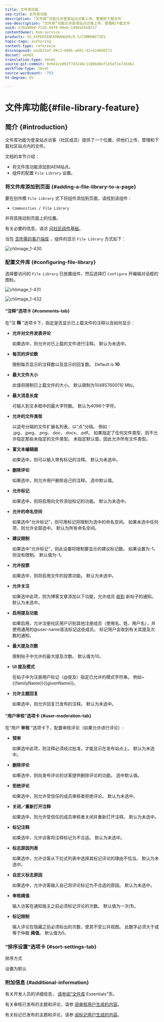 ```yaml
---
title: 文件库功能
seo-title: 文件库功能
description: “文件库”功能允许登录站点访客上传、管理和下载文件
seo-description: “文件库”功能允许登录站点访客上传、管理和下载文件
uuid: e78a90bd-f1d3-44f8-98eb-1498a55e8217
contentOwner: msm-service
products: SG_EXPERIENCEMANAGER/6.5/COMMUNITIES
topic-tags: authoring
content-type: reference
discoiquuid: ea2b23af-49c3-409b-a041-43c42d846f21
docset: aem65
translation-type: tm+mt
source-git-commit: 9e941ce092f7d3248c11886d6bf1e54f2e726362
workflow-type: tm+mt
source-wordcount: '753'
ht-degree: 6%

---
```



# 文件库功能{#file-library-feature}

## 简介 {#introduction}

文件库功能为登录站点访客（社区成员）提供了一个位置，供他们上传、管理和下载社区站点内的文件。

文档的本节介绍：

* 将文件库功能添加到AEM站点。
* 组件的配置 `File Library` 设置。

### 将文件库添加到页面 {#adding-a-file-library-to-a-page}

要在创作模 `File Library` 式下将组件添加到页面，请找到该组件：

* `Communities / File Library`

并将其拖动到页面上的位置。

有关必要的信息，请访 [问社区组件基础](/help/communities/basics.md)。

当包 [含所需的客户端库](/help/communities/essentials-file-library.md#essentials-for-client-side) ，组件的显示 `File Library` 方式如下：

![chlimage_1-430](assets/chlimage_1-430.png)

### 配置文件库 {#configuring-file-library}

选择要访问的 `File Library` 已放置组件，然后选择打 `Configure` 开编辑对话框的图标。

![chlimage_1-431](assets/chlimage_1-431.png)

![chlimage_1-432](assets/chlimage_1-432.png)

#### “注释”选项卡 {#comments-tab}

在“注 **释** ”选项卡下，指定是否显示已上载文件的注释以及如何显示：

* **允许对文件发表评论**

   如果选中，则允许对已上载的文件进行注释。 默认为未选中。

* **每页的评论数**

   限制每页显示的注释数以及显示的回复数。 Default is **10**.

* **最大文件大小**

   此值将限制已上载文件的大小。 默认限制为104857600(10 Mb)。

* **最大消息长度**

   可输入到文本框中的最大字符数。 默认为4096个字符。

* **允许的文件类型**

   以逗号分隔的文件扩展名列表，以“点”分隔。 例如： .jpg、.jpeg、.png、.doc、.docx、.pdf。 如果指定了任何文件类型，则不允许指定那些未指定的文件类型。 未指定默认值，因此允许所有文件类型。

* **富文本编辑器**

   如果选中，则可以输入带有标记的注释。 默认为未选中。

* **删除评论**

   如果选中，则允许用户删除自己的注释。 选中默认值。

* **允许标记**

   如果选中，则将启用向文件添加标记的功能。 默认为未选中。

* **允许的命名空间**

   如果选中“允许标记”，则可用标记将限制为选中的命名空间。 如果未选中任何项，则允许全部选中。 默认为所有命名空间。

* **建议限制**

   如果选中“允许标记”，则此设置将限制要显示的建议标记数。 如果设置为-1，则没有限制。 默认值为-1。

* **允许投票**

   如果选中，则将启用文件的投票功能。 默认为未选中。

* **允许关注**

   如果选中此项，则为博客文章添加以下功能，允许成员 [收到](/help/communities/notifications.md) 新帖子的通知。 默认为未选中。

* **启用提及功能**

   如果启用，允许注册社区用户识别其他注册成员（使用名、姓、用户名），并使用通用的@user-name语法标记这些成员。 标记用户会收到有关其提及次数的通知。

* **最大提及次数**

   限制帖子中允许的最大提及次数。 默认值为10。

* **UI 提及模式**

   在帖子中为注册用户标记（@提及）指定已允许的模式字符串。 例如~{{familyName}}{{givenName}}。

* **允许主题回复**

   如果选中，则允许回复已发布的注释。 默认为未选中。

#### “用户审核”选项卡 {#user-moderation-tab}

在“用户 **审核** ”选项卡下，配置审核评论（如果允许进行评论）:

* **预审**

   如果选中此项，则注释必须经过批准，才能显示在发布站点上。 默认为未选中。

* **删除评论**

   如果选中，则向发布评论的访客提供删除评论的功能。 选中默认值。

* **拒绝评论**

   如果选中，则允许受信任的成员审核者拒绝评论。 默认为未选中。

* **关闭／重新打开注释**

   如果选中，则允许受信任的成员审核者关闭并重新打开注释。 默认为未选中。

* **标记注释**

   如果选中，允许访客将注释标记为不合适。 默认为未选中。

* **标志原因列表**

   如果选中，允许访客从下拉式列表中选择其标记评论的理由不恰当。 默认为未选中。

* **自定义标志原因**

   如果选中，允许访客输入自己将评论标记为不合适的原因。 默认为未选中。

* **审核阈值**

   输入访客在通知版主之前必须标记评论的次数。 默认值为一次(**1**)。

* **标记限制**

   输入评论在隐藏之前必须标出的次数，使其不受公共视图。 此数字必须大于或等于仲裁 **阈值**。 默认值为5。

### “排序设置”选项卡 {#sort-settings-tab}

排序方式

设置为默认

### 附加信息 {#additional-information}

有关开发人员的详细信息， [请参阅“文件库](/help/communities/essentials-file-library.md) Essentials”页。

有关审核已发布的主题和评论，请参 [阅审核用户生成的内容](/help/communities/moderate-ugc.md)。

有关标记已发布的主题和评论，请参 [阅标记用户生成的内容](/help/communities/tag-ugc.md)。
